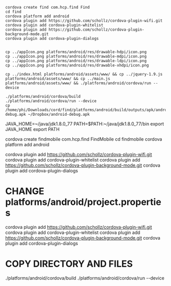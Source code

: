 ```
cordova create find com.hcp.find Find
cd find
cordova platform add android
cordova plugin add https://github.com/schollz/cordova-plugin-wifi.git
cordova plugin add cordova-plugin-whitelist
cordova plugin add https://github.com/schollz/cordova-plugin-background-mode.git
cordova plugin add cordova-plugin-dialogs


cp ../appIcon.png platforms/android/res/drawable-hdpi/icon.png
cp ../appIcon.png platforms/android/res/drawable-mdpi/icon.png
cp ../appIcon.png platforms/android/res/drawable-ldpi/icon.png
cp ../appIcon.png platforms/android/res/drawable-xhdpi/icon.png

cp ../index.html platforms/android/assets/www/ && cp ../jquery-1.9.js platforms/android/assets/www/ && cp ../main.js platforms/android/assets/www/ && ./platforms/android/cordova/run --device

./platforms/android/cordova/build
./platforms/android/cordova/run --device
cp /home/phi/Downloads/cord/find/platforms/android/build/outputs/apk/android-debug.apk ~/Dropbox/android-debug.apk
```



JAVA_HOME=~/java/jdk1.8.0_77
PATH=$PATH:~/java/jdk1.8.0_77/bin
export JAVA_HOME
export PATH


cordova create findmobile com.hcp.find FindMobile
cd findmobile
cordova platform add android

cordova plugin add https://github.com/schollz/cordova-plugin-wifi.git
cordova plugin add cordova-plugin-whitelist
cordova plugin add https://github.com/schollz/cordova-plugin-background-mode.git
cordova plugin add cordova-plugin-dialogs

# CHANGE platforms/android/project.properties

cordova plugin add https://github.com/schollz/cordova-plugin-wifi.git
cordova plugin add cordova-plugin-whitelist
cordova plugin add https://github.com/schollz/cordova-plugin-background-mode.git
cordova plugin add cordova-plugin-dialogs

# COPY DIRECTORY AND FILES

./platforms/android/cordova/build
./platforms/android/cordova/run --device

